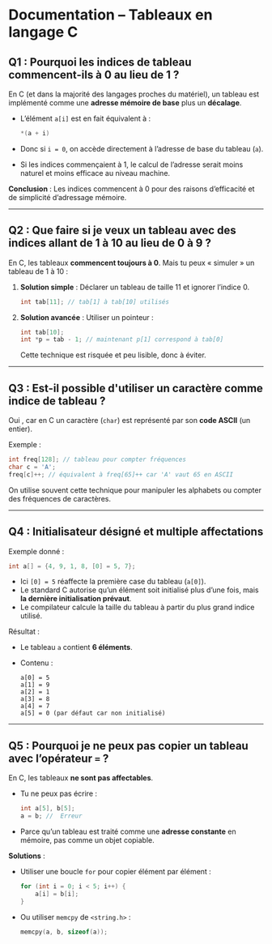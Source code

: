 
#  Documentation – Tableaux en langage C

## Q1 : Pourquoi les indices de tableau commencent-ils à 0 au lieu de 1 ?

En C (et dans la majorité des langages proches du matériel), un tableau est implémenté comme une **adresse mémoire de base** plus un **décalage**.

* L’élément `a[i]` est en fait équivalent à :

  ```c
  *(a + i)
  ```
* Donc si `i = 0`, on accède directement à l’adresse de base du tableau (`a`).
* Si les indices commençaient à 1, le calcul de l’adresse serait moins naturel et moins efficace au niveau machine.

 **Conclusion** : Les indices commencent à 0 pour des raisons d’efficacité et de simplicité d’adressage mémoire.

---

## Q2 : Que faire si je veux un tableau avec des indices allant de 1 à 10 au lieu de 0 à 9 ?

En C, les tableaux **commencent toujours à 0**. Mais tu peux « simuler » un tableau de 1 à 10 :

1. **Solution simple** : Déclarer un tableau de taille 11 et ignorer l’indice 0.

   ```c
   int tab[11]; // tab[1] à tab[10] utilisés
   ```
2. **Solution avancée** : Utiliser un pointeur :

   ```c
   int tab[10];
   int *p = tab - 1; // maintenant p[1] correspond à tab[0]
   ```

    Cette technique est risquée et peu lisible, donc à éviter.

---

## Q3 : Est-il possible d'utiliser un caractère comme indice de tableau ?

Oui , car en C un caractère (`char`) est représenté par son **code ASCII** (un entier).

Exemple :

```c
int freq[128]; // tableau pour compter fréquences
char c = 'A';
freq[c]++; // équivalent à freq[65]++ car 'A' vaut 65 en ASCII
```

 On utilise souvent cette technique pour manipuler les alphabets ou compter des fréquences de caractères.

---

## Q4 : Initialisateur désigné et multiple affectations

Exemple donné :

```c
int a[] = {4, 9, 1, 8, [0] = 5, 7};
```

* Ici `[0] = 5` réaffecte la première case du tableau (`a[0]`).
* Le standard C autorise qu’un élément soit initialisé plus d’une fois, mais **la dernière initialisation prévaut**.
* Le compilateur calcule la taille du tableau à partir du plus grand indice utilisé.

 Résultat :

* Le tableau `a` contient **6 éléments**.
* Contenu :

  ```
  a[0] = 5
  a[1] = 9
  a[2] = 1
  a[3] = 8
  a[4] = 7
  a[5] = 0 (par défaut car non initialisé)
  ```

---

## Q5 : Pourquoi je ne peux pas copier un tableau avec l’opérateur `=` ?

En C, les tableaux **ne sont pas affectables**.

* Tu ne peux pas écrire :

  ```c
  int a[5], b[5];
  a = b; //  Erreur
  ```
* Parce qu’un tableau est traité comme une **adresse constante** en mémoire, pas comme un objet copiable.

 **Solutions** :

* Utiliser une boucle `for` pour copier élément par élément :

  ```c
  for (int i = 0; i < 5; i++) {
      a[i] = b[i];
  }
  ```
* Ou utiliser `memcpy` de `<string.h>` :

  ```c
  memcpy(a, b, sizeof(a));
  ```
  